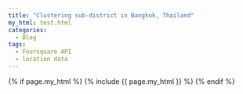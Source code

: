 ```yaml
---
title: "Clustering sub-district in Bangkok, Thailand"
my_html: test.html
categories:
  - Blog
tags:
  - Foursquare API
  - location data
---
```


{% if page.my_html %}
  {% include {{ page.my_html }} %}
{% endif %}
